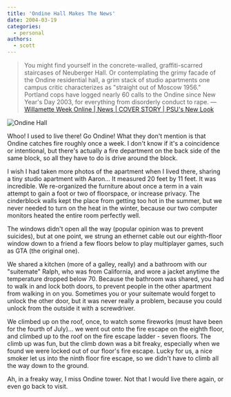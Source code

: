 ```yaml
---
title: 'Ondine Hall Makes The News'
date: 2004-03-19
categories:
  - personal
authors:
  - scott
---
```


> You might find yourself in the concrete-walled, graffiti-scarred staircases of Neuberger Hall. Or contemplating the grimy facade of the Ondine residential hall, a grim stack of studio apartments one campus critic characterizes as "straight out of Moscow 1956." Portland cops have logged nearly 60 calls to the Ondine since New Year's Day 2003, for everything from disorderly conduct to rape.
> — [Willamette Week Online | News | COVER STORY | PSU's New Look](http://www.wweek.com/story.php?story=4915)

![Ondine Hall](/images/ondine.gif 'Ondine Hall')

Whoo! I used to live there! Go Ondine! What they don't mention is that Ondine catches fire roughly once a week. I don't know if it's a coincidence or intentional, but there's actually a fire department on the back side of the same block, so all they have to do is drive around the block.

I wish I had taken more photos of the apartment when I lived there, sharing a tiny studio apartment with Aaron... It measured 20 feet by 11 feet. It was incredible. We re-organized the furniture about once a term in a vain attempt to gain a foot or two of floorspace, or increase privacy. The cinderblock walls kept the place from getting too hot in the summer, but we never needed to turn on the heat in the winter, because our two computer monitors heated the entire room perfectly well.

The windows didn't open all the way (popular opinion was to prevent suicides), but at one point, we strung an ethernet cable out our eighth-floor window down to a friend a few floors below to play multiplayer games, such as GTA (the original one).

We shared a kitchen (more of a galley, really) and a bathroom with our "suitemate" Ralph, who was from California, and wore a jacket anytime the temperature dropped below 70. Because the bathroom was shared, you had to walk in and lock both doors, to prevent people in the other apartment from walking in on you. Sometimes you or your suitemate would forget to unlock the other door, but it was never really a problem, because you could unlock from the outside it with a screwdriver.

We climbed up on the roof, once, to watch some fireworks (must have been for the fourth of July)... we went out onto the fire escape on the eighth floor, and climbed up to the roof on the fire escape ladder - seven floors. The climb up was fun, but the climb down was a bit freaky, especially when we found we were locked out of our floor's fire escape. Lucky for us, a nice smoker let us into the ninth floor fire escape, so we didn't have to climb all the way down to the ground.

Ah, in a freaky way, I miss Ondine tower. Not that I would live there again, or even go back to visit.
